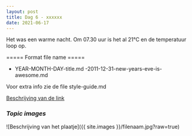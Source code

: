 ```yaml
---
layout: post
title: Dag 6 - xxxxxx
date: 2021-06-17
---
```

Het was een warme nacht. Om 07.30 uur is het al 21°C en de temperatuur loop op.

===== Format file name =====
- YEAR-MONTH-DAY-title.md
-2011-12-31-new-years-eve-is-awesome.md

Voor extra info zie de file style-guide.md  

[Beschrijving van de link](http://example.com)  


### *Topic images*  

![Beschrijving van het plaatje]({{ site.images }}/filenaam.jpg?raw=true)
